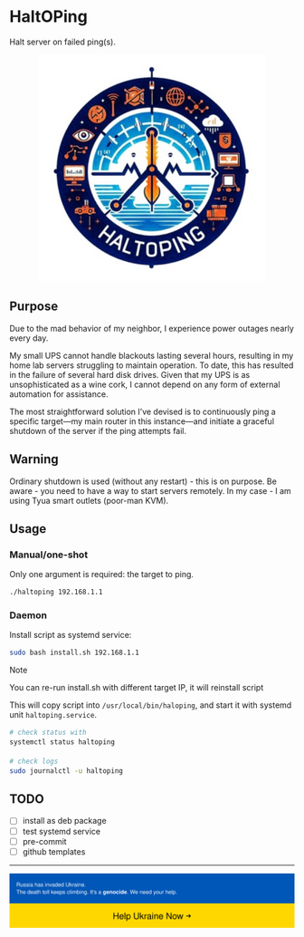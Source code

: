 # HaltOPing

Halt server on failed ping(s).

<p align="center">
    <img src="./img/haltoping_logo.jpg" width="400"/>
</p>

## Purpose

Due to the mad behavior of my neighbor, I experience power outages nearly every day.

My small UPS cannot handle blackouts lasting several hours, resulting in my home lab servers struggling to maintain operation. To date, this has resulted in the failure of several hard disk drives. Given that my UPS is as unsophisticated as a wine cork, I cannot depend on any form of external automation for assistance.

The most straightforward solution I’ve devised is to continuously ping a specific target—my main router in this instance—and initiate a graceful shutdown of the server if the ping attempts fail.

## Warning
Ordinary shutdown is used (without any restart) - this is on purpose. Be aware - you need to have a way to start servers remotely. In my case - I am using Tyua smart outlets (poor-man KVM).

## Usage

### Manual/one-shot

Only one argument is required: the target to ping.

```sh
./haltoping 192.168.1.1
```

### Daemon

Install script as systemd service:

```sh
sudo bash install.sh 192.168.1.1
```

> [!NOTE]
> You can re-run install.sh with different target IP, it will reinstall script

This will copy script into `/usr/local/bin/haloping`, and start it with systemd unit `haltoping.service`.


```sh
# check status with
systemctl status haltoping

# check logs
sudo journalctl -u haltoping
```

## TODO

- [ ] install as deb package
- [ ] test systemd service
- [ ] pre-commit
- [ ] github templates

---

[![Stand With Ukraine](https://raw.githubusercontent.com/vshymanskyy/StandWithUkraine/main/banner2-direct.svg)](https://vshymanskyy.github.io/StandWithUkraine)
